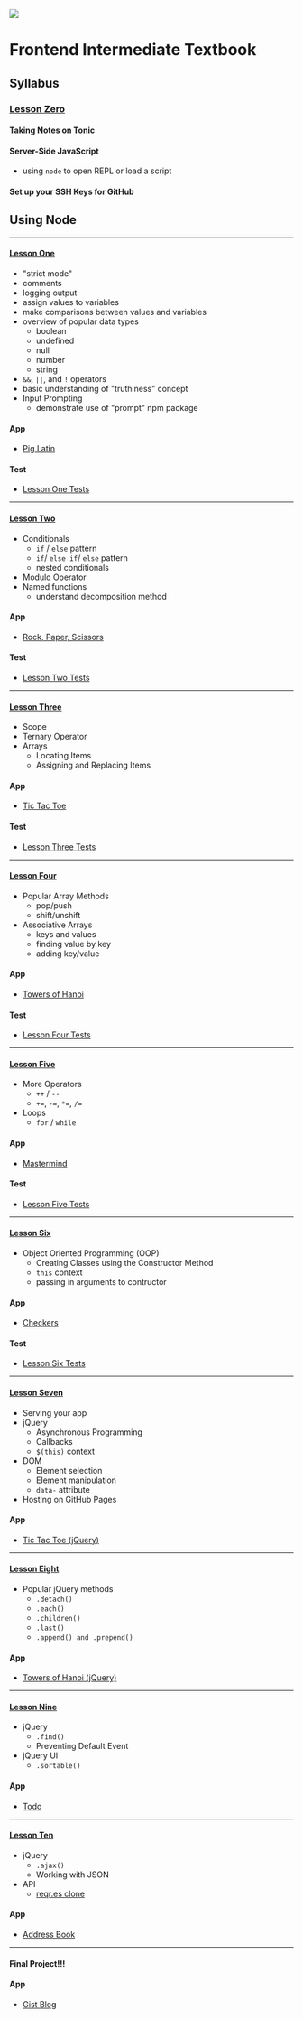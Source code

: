 ![](http://static1.squarespace.com/static/538f3fcde4b05c5fecc7a40e/t/538f48a4e4b00d94e8c253b3/1453396632576/?format=400w)
# Frontend Intermediate Textbook
## Syllabus
### [Lesson Zero](lessons/00LessonZero.md)
#### Taking Notes on Tonic
#### Server-Side JavaScript
* using `node` to open REPL or load a script

#### Set up your SSH Keys for GitHub
## Using Node

---
#### [Lesson One](lessons/01LessonOne.md)
* "strict mode"
* comments
* logging output
* assign values to variables
* make comparisons between values and variables
* overview of popular data types
  * boolean
  * undefined
  * null
  * number
  * string
* `&&`, `||`, and `!` operators
* basic understanding of "truthiness" concept
* Input Prompting
  * demonstrate use of "prompt" npm package

#### App
* [Pig Latin](app-guides/01PigLatin.md)

#### Test
* [Lesson One Tests](https://github.com/AustinCodingAcademy/frontend-intermediate-workbook/blob/gh-pages/test/01LessonOneTest.js)

---
#### [Lesson Two](lessons/02LessonTwo.md)
* Conditionals
  * `if` / `else` pattern
  * `if`/ `else if`/ `else` pattern
  * nested conditionals
* Modulo Operator
* Named functions
  * understand decomposition method

#### App
* [Rock, Paper, Scissors](app-guides/02RockPaperScissors.md)

#### Test
* [Lesson Two Tests](https://github.com/AustinCodingAcademy/frontend-intermediate-workbook/blob/gh-pages/test/02LessonTwoTest.js)

---
#### [Lesson Three](lessons/03LessonThree.md)
* Scope
* Ternary Operator
* Arrays
  * Locating Items
  * Assigning and Replacing Items

#### App
* [Tic Tac Toe](app-guides/03TicTacToe.md)

#### Test
* [Lesson Three Tests](https://github.com/AustinCodingAcademy/frontend-intermediate-workbook/blob/gh-pages/test/03LessonThreeTest.js)

---
#### [Lesson Four](lessons/04LessonFour.md)
* Popular Array Methods
  * pop/push
  * shift/unshift
* Associative Arrays
  * keys and values
  * finding value by key
  * adding key/value

#### App
* [Towers of Hanoi](app-guides/04TowersOfHanoi.md)

#### Test
* [Lesson Four Tests](https://github.com/AustinCodingAcademy/frontend-intermediate-workbook/blob/gh-pages/test/04LessonFourTest.js)

---
#### [Lesson Five](lessons/05LessonFive.md)
* More Operators
  * `++` / `--`
  * `+=`, `-=`, `*=`, `/=`
* Loops
  * `for` / `while`

#### App
* [Mastermind](app-guides/05Mastermind.md)

#### Test
* [Lesson Five Tests](https://github.com/AustinCodingAcademy/frontend-intermediate-workbook/blob/gh-pages/test/05LessonFiveTest.js)

---
#### [Lesson Six](lessons/06LessonSix.md)
* Object Oriented Programming (OOP)
  * Creating Classes using the Constructor Method
  * `this` context
  * passing in arguments to contructor

#### App
 * [Checkers](app-guides/06Checkers.md)

#### Test
* [Lesson Six Tests](https://github.com/AustinCodingAcademy/frontend-intermediate-workbook/blob/gh-pages/test/06LessonSixTest.js)

---
#### [Lesson Seven](lessons/07LessonSeven.md)
* Serving your app
* jQuery
  * Asynchronous Programming
  * Callbacks
  * `$(this)` context
* DOM
  * Element selection
  * Element manipulation
  * `data-` attribute
* Hosting on GitHub Pages

#### App
* [Tic Tac Toe (jQuery)](app-guides/06Checkers.md)

---
#### [Lesson Eight](lessons/08LessonEight.md)
* Popular jQuery methods
  * `.detach()`
  * `.each()`
  * `.children()`
  * `.last()`
  * `.append() and .prepend()`

#### App
* [Towers of Hanoi (jQuery)](app-guides/07TowersOfHanoi-jQuery.md)

---
#### [Lesson Nine](lessons/09LessonNine.md)
* jQuery
  * `.find()`
  * Preventing Default Event
* jQuery UI
  * `.sortable()`

#### App
* [Todo](app-guides/09Todo.md)

---
#### [Lesson Ten](lessons/10LessonTen.md)
* jQuery
  * `.ajax()`
  * Working with JSON
* API
  * [reqr.es clone](reqres-api.herokuapp.com)

#### App
* [Address Book](app-guides/10AddressBook.md)

---

#### Final Project!!!
#### App
* [Gist Blog](app-guides/11GistBlog.md)
